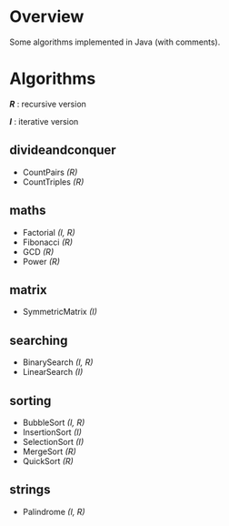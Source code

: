 # Overview
Some algorithms implemented in Java (with comments).

# Algorithms
***R*** : recursive version

***I*** : iterative version

## divideandconquer
- CountPairs *(R)*
- CountTriples *(R)*

## maths
- Factorial *(I, R)*
- Fibonacci *(R)*
- GCD *(R)*
- Power *(R)*

## matrix
- SymmetricMatrix *(I)*

## searching
- BinarySearch *(I, R)*
- LinearSearch *(I)*

## sorting
- BubbleSort *(I, R)*
- InsertionSort *(I)*
- SelectionSort *(I)*
- MergeSort *(R)*
- QuickSort *(R)*

## strings
- Palindrome *(I, R)*